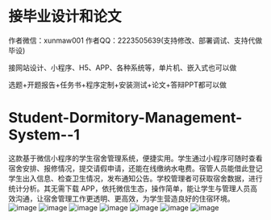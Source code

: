 # 接毕业设计和论文
作者微信：xunmaw001  作者QQ：2223505639(支持修改、部署调试、支持代做毕设)

接网站设计、小程序、H5、APP、各种系统等，单片机、嵌入式也可以做

选题+开题报告+任务书+程序定制+安装测试+论文+答辩PPT都可以做
# Student-Dormitory-Management-System--1
这款基于微信小程序的学生宿舍管理系统，便捷实用。学生通过小程序可随时查看宿舍安排、报修情况，提交请假申请，还能在线缴纳水电费。宿管人员能借此登记学生出入信息、检查卫生情况，发布通知公告。学校管理者可获取宿舍数据，进行统计分析。其无需下载 APP，依托微信生态，操作简单，能让学生与管理人员高效沟通，让宿舍管理工作更透明、更高效，为学生营造良好的住宿环境。 
![image](https://github.com/user-attachments/assets/34747cb6-c9a7-4081-9c07-54e7df030f9e)
![image](https://github.com/user-attachments/assets/98555801-6f83-44cd-87ce-032c25468b35)
![image](https://github.com/user-attachments/assets/d0ea9038-779a-4eb7-9eee-af21132ddc0f)
![image](https://github.com/user-attachments/assets/f9cdf182-c24b-4029-9cd1-e42e4f2d6fa1)
![image](https://github.com/user-attachments/assets/d95b257f-4503-4de7-82ea-502b4554c08e)
![image](https://github.com/user-attachments/assets/258efd87-3c80-4937-960c-038d6233c680)
![image](https://github.com/user-attachments/assets/de77fc5c-e164-4ee2-ad0a-6204d9780c38)
